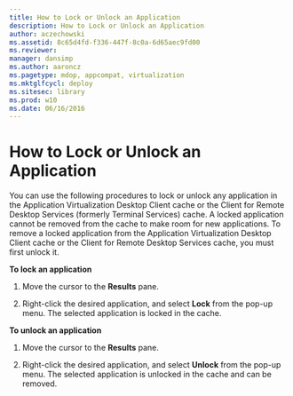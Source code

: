 ```yaml
---
title: How to Lock or Unlock an Application
description: How to Lock or Unlock an Application
author: aczechowski
ms.assetid: 8c65d4fd-f336-447f-8c0a-6d65aec9fd00
ms.reviewer: 
manager: dansimp
ms.author: aaroncz
ms.pagetype: mdop, appcompat, virtualization
ms.mktglfcycl: deploy
ms.sitesec: library
ms.prod: w10
ms.date: 06/16/2016
---
```



# How to Lock or Unlock an Application


You can use the following procedures to lock or unlock any application in the Application Virtualization Desktop Client cache or the Client for Remote Desktop Services (formerly Terminal Services) cache. A locked application cannot be removed from the cache to make room for new applications. To remove a locked application from the Application Virtualization Desktop Client cache or the Client for Remote Desktop Services cache, you must first unlock it.

**To lock an application**

1.  Move the cursor to the **Results** pane.

2.  Right-click the desired application, and select **Lock** from the pop-up menu. The selected application is locked in the cache.

**To unlock an application**

1.  Move the cursor to the **Results** pane.

2.  Right-click the desired application, and select **Unlock** from the pop-up menu. The selected application is unlocked in the cache and can be removed.

 

 





